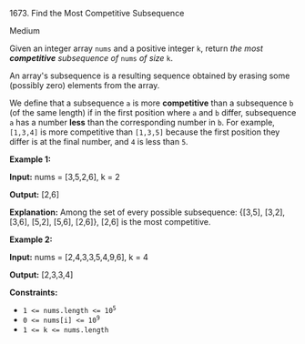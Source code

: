 1673\. Find the Most Competitive Subsequence

Medium

Given an integer array `nums` and a positive integer `k`, return _the most **competitive** subsequence of_ `nums` _of size_ `k`.

An array's subsequence is a resulting sequence obtained by erasing some (possibly zero) elements from the array.

We define that a subsequence `a` is more **competitive** than a subsequence `b` (of the same length) if in the first position where `a` and `b` differ, subsequence `a` has a number **less** than the corresponding number in `b`. For example, `[1,3,4]` is more competitive than `[1,3,5]` because the first position they differ is at the final number, and `4` is less than `5`.

**Example 1:**

**Input:** nums = [3,5,2,6], k = 2

**Output:** [2,6]

**Explanation:** Among the set of every possible subsequence: {[3,5], [3,2], [3,6], [5,2], [5,6], [2,6]}, [2,6] is the most competitive.

**Example 2:**

**Input:** nums = [2,4,3,3,5,4,9,6], k = 4

**Output:** [2,3,3,4]

**Constraints:**

*   <code>1 <= nums.length <= 10<sup>5</sup></code>
*   <code>0 <= nums[i] <= 10<sup>9</sup></code>
*   `1 <= k <= nums.length`